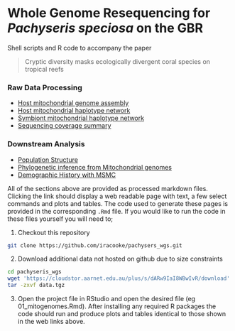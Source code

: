 # Whole Genome Resequencing for *Pachyseris speciosa* on the GBR

Shell scripts and R code to accompany the paper

> Cryptic diversity masks ecologically divergent coral species on tropical reefs


### Raw Data Processing

- [Host mitochondrial genome assembly](hpc/mitobim/README.md)
- [Host mitochondrial haplotype network](hpc/mito_mapping/README.md)
- [Symbiont mitochondrial haplotype network](hpc/symbiodinium/README.md)
- [Sequencing coverage summary](04_sequencing_summary.md)

### Downstream Analysis

- [Population Structure](02_population_structure.md)
- [Phylogenetic inference from Mitochondrial genomes](01_mitogenomes.md)
- [Demographic History with MSMC](03_msmc.md)


All of the sections above are provided as processed markdown files.  Clicking the link should display a web readable page with text, a few select commands and plots and tables. The code used to generate these pages is provided in the corresponding `.Rmd` file. If you would like to run the code in these files yourself you will need to;

1. Checkout this repository 
```bash
git clone https://github.com/iracooke/pachysers_wgs.git
```
2. Download additional data not hosted on github due to size constraints
```bash
cd pachyseris_wgs
wget 'https://cloudstor.aarnet.edu.au/plus/s/dARw9IaI8WBwIvR/download' -O data.tgz
tar -zxvf data.tgz 
```
3. Open the project file in RStudio and open the desired file (eg 01_mitogenomes.Rmd).  After installing any required R packages the code should run and produce plots and tables identical to those shown in the web links above.


